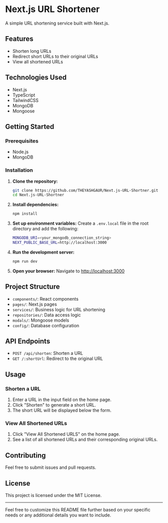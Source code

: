 

# Next.js URL Shortener

A simple URL shortening service built with Next.js.

## Features

- Shorten long URLs
- Redirect short URLs to their original URLs
- View all shortened URLs

## Technologies Used

- Next.js
- TypeScript
- TailwindCSS
- MongoDB
- Mongoose

## Getting Started

### Prerequisites

- Node.js
- MongoDB

### Installation

1. **Clone the repository:**
   ```bash
   git clone https://github.com/THEYASHGAUR/Next.js-URL-Shortner.git
   cd Next.js-URL-Shortner
   ```

2. **Install dependencies:**
   ```bash
   npm install
   ```

3. **Set up environment variables:**
   Create a `.env.local` file in the root directory and add the following:
   ```bash
   MONGODB_URI=<your_mongodb_connection_string>
   NEXT_PUBLIC_BASE_URL=http://localhost:3000
   ```

4. **Run the development server:**
   ```bash
   npm run dev
   ```

5. **Open your browser:**
   Navigate to [http://localhost:3000](http://localhost:3000)

## Project Structure

- `components/`: React components
- `pages/`: Next.js pages
- `services/`: Business logic for URL shortening
- `repositories/`: Data access logic
- `modals/`: Mongoose models
- `config/`: Database configuration

## API Endpoints

- `POST /api/shorten`: Shorten a URL
- `GET /:shortUrl`: Redirect to the original URL

## Usage

### Shorten a URL

1. Enter a URL in the input field on the home page.
2. Click "Shorten" to generate a short URL.
3. The short URL will be displayed below the form.

### View All Shortened URLs

1. Click "View All Shortened URLS" on the home page.
2. See a list of all shortened URLs and their corresponding original URLs.

## Contributing

Feel free to submit issues and pull requests.

## License

This project is licensed under the MIT License.

---

Feel free to customize this README file further based on your specific needs or any additional details you want to include.